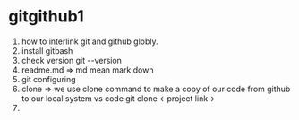 # gitgithub1
1. how to interlink git and github globly.
2. install gitbash 
3. check version 
              git --version
4. readme.md => md mean mark down
5. git configuring
6. clone => we use clone command to make a copy of our code from github to our local system vs code 
                  git clone <-project link->
7. 
